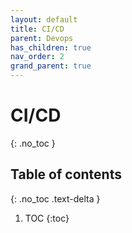 ```yaml
---
layout: default
title: CI/CD
parent: Devops
has_children: true
nav_order: 2
grand_parent: true
---
```


# CI/CD
{: .no_toc }

## Table of contents
{: .no_toc .text-delta }

1. TOC
{:toc}


